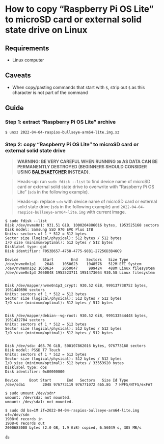 <!--
Title: How to copy “Raspberry Pi OS Lite” to microSD card or external solid state drive on Linux
Description: Learn how to copy “Raspberry Pi OS Lite” to microSD card or external solid state drive on Linux.
Author: Sun Knudsen <https://github.com/sunknudsen>
Contributors: Sun Knudsen <https://github.com/sunknudsen>
Reviewers:
Publication date: 2022-04-10T10:54:33.234Z
Listed: true
-->

# How to copy “Raspberry Pi OS Lite” to microSD card or external solid state drive on Linux

## Requirements

- Linux computer

## Caveats

- When copy/pasting commands that start with `$`, strip out `$` as this character is not part of the command

## Guide

### Step 1: extract “Raspberry Pi OS Lite” archive

```console
$ unxz 2022-04-04-raspios-bullseye-arm64-lite.img.xz
```

### Step 2: copy “Raspberry Pi OS Lite” to microSD card or external solid state drive

> **WARNING: BE VERY CAREFUL WHEN RUNNING `DD` AS DATA CAN BE PERMANENTLY DESTROYED (BEGINNERS SHOULD CONSIDER USING [BALENAETCHER](https://www.balena.io/etcher/) INSTEAD).**

> Heads-up: run `sudo fdisk --list` to find device name of microSD card or external solid state drive to overwrite with “Raspberry Pi OS Lite” (`sda` in the following example).

> Heads-up: replace `sdn` with device name of microSD card or external solid state drive (`sda` in the following example) and `2022-04-04-raspios-bullseye-arm64-lite.img` with current image.

```console
$ sudo fdisk --list
Disk /dev/nvme0n1: 931.51 GiB, 1000204886016 bytes, 1953525168 sectors
Disk model: Samsung SSD 970 EVO Plus 1TB
Units: sectors of 1 * 512 = 512 bytes
Sector size (logical/physical): 512 bytes / 512 bytes
I/O size (minimum/optimal): 512 bytes / 512 bytes
Disklabel type: gpt
Disk identifier: F053B657-4758-4775-98B1-27256D3B46C9

Device           Start        End    Sectors   Size Type
/dev/nvme0n1p1    2048    1050623    1048576   512M EFI System
/dev/nvme0n1p2 1050624    2050047     999424   488M Linux filesystem
/dev/nvme0n1p3 2050048 1953523711 1951473664 930.5G Linux filesystem


Disk /dev/mapper/nvme0n1p3_crypt: 930.52 GiB, 999137738752 bytes, 1951440896 sectors
Units: sectors of 1 * 512 = 512 bytes
Sector size (logical/physical): 512 bytes / 512 bytes
I/O size (minimum/optimal): 512 bytes / 512 bytes


Disk /dev/mapper/debian--vg-root: 930.52 GiB, 999133544448 bytes, 1951432704 sectors
Units: sectors of 1 * 512 = 512 bytes
Sector size (logical/physical): 512 bytes / 512 bytes
I/O size (minimum/optimal): 512 bytes / 512 bytes


Disk /dev/sda: 465.76 GiB, 500107862016 bytes, 976773168 sectors
Disk model: PSSD T7 Touch
Units: sectors of 1 * 512 = 512 bytes
Sector size (logical/physical): 512 bytes / 512 bytes
I/O size (minimum/optimal): 512 bytes / 33553920 bytes
Disklabel type: dos
Disk identifier: 0x00000000

Device     Boot Start       End   Sectors   Size Id Type
/dev/sda1        2048 976773119 976771072 465.8G  7 HPFS/NTFS/exFAT

$ sudo umount /dev/sdn*
umount: /dev/sda: not mounted.
umount: /dev/sda1: not mounted.

$ sudo dd bs=1M if=2022-04-04-raspios-bullseye-arm64-lite.img of=/dev/sdn
1908+0 records in
1908+0 records out
2000683008 bytes (2.0 GB, 1.9 GiB) copied, 6.56049 s, 305 MB/s
```

👍
